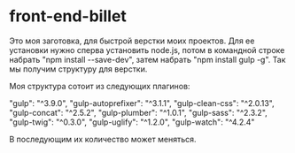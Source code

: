 # front-end-billet

Это моя заготовка, для быстрой верстки моих проектов.
Для ее установки нужно сперва установить node.js, потом в командной строке набрать "npm install --save-dev", затем набрать "npm install gulp -g". Так мы получим структуру для верстки.

Моя структура сотоит из следующих плагинов:

"gulp": "^3.9.0",
"gulp-autoprefixer": "^3.1.1",
"gulp-clean-css": "^2.0.13",
"gulp-concat": "^2.5.2",
"gulp-plumber": "^1.0.1",
"gulp-sass": "^2.3.2",
"gulp-twig": "^0.3.0",
"gulp-uglify": "^1.2.0",
"gulp-watch": "^4.2.4"

В последующим их количество может меняться. 
